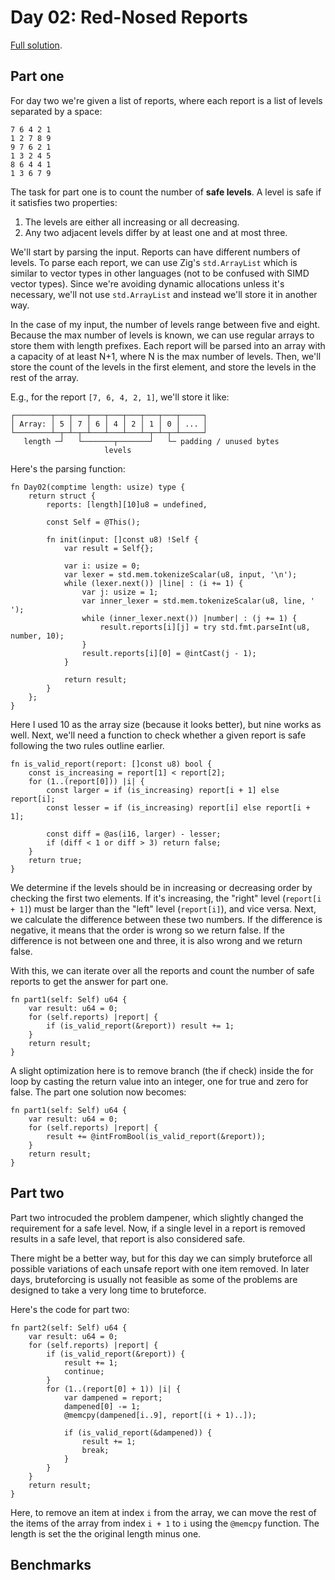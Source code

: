 # Day 02: Red-Nosed Reports

[Full solution](../src/days/day02.zig).

## Part one

For day two we're given a list of reports, where each report is a list of levels separated by a space:

```
7 6 4 2 1
1 2 7 8 9
9 7 6 2 1
1 3 2 4 5
8 6 4 4 1
1 3 6 7 9
```

The task for part one is to count the number of **safe levels**. A level is safe if it satisfies two properties:

1. The levels are either all increasing or all decreasing.
2. Any two adjacent levels differ by at least one and at most three.

We'll start by parsing the input. Reports can have different numbers of levels. To parse each report, we can use Zig's `std.ArrayList` which is similar to vector types in other languages (not to be confused with SIMD vector types). Since we're avoiding dynamic allocations unless it's necessary, we'll not use `std.ArrayList` and instead we'll store it in another way.

In the case of my input, the number of levels range between five and eight. Because the max number of levels is known, we can use regular arrays to store them with length prefixes. Each report will be parsed into an array with a capacity of at least N+1, where N is the max number of levels. Then, we'll store the count of the levels in the first element, and store the levels in the rest of the array.

E.g., for the report `[7, 6, 4, 2, 1]`, we'll store it like:

```text
┌────────┬───┬───┬───┬───┬───┬───┬───┬─────┐
│ Array: │ 5 │ 7 │ 6 │ 4 │ 2 │ 1 │ 0 │ ... │
└────────┴─┬─┴─┬─┴───┴───┴───┴─┬─┴─┬─┴─────┘
   length ─┘   └───────┬───────┘   └─ padding / unused bytes
                     levels
```

Here's the parsing function:

```zig
fn Day02(comptime length: usize) type {
    return struct {
        reports: [length][10]u8 = undefined,

        const Self = @This();

        fn init(input: []const u8) !Self {
            var result = Self{};

            var i: usize = 0;
            var lexer = std.mem.tokenizeScalar(u8, input, '\n');
            while (lexer.next()) |line| : (i += 1) {
                var j: usize = 1;
                var inner_lexer = std.mem.tokenizeScalar(u8, line, ' ');
                while (inner_lexer.next()) |number| : (j += 1) {
                    result.reports[i][j] = try std.fmt.parseInt(u8, number, 10);
                }
                result.reports[i][0] = @intCast(j - 1);
            }

            return result;
        }
    };
}
```

Here I used 10 as the array size (because it looks better), but nine works as well. Next, we'll need a function to check whether a given report is safe following the two rules outline earlier.

```zig
fn is_valid_report(report: []const u8) bool {
    const is_increasing = report[1] < report[2];
    for (1..(report[0])) |i| {
        const larger = if (is_increasing) report[i + 1] else report[i];
        const lesser = if (is_increasing) report[i] else report[i + 1];

        const diff = @as(i16, larger) - lesser;
        if (diff < 1 or diff > 3) return false;
    }
    return true;
}
```

We determine if the levels should be in increasing or decreasing order by checking the first two elements. If it's increasing, the "right" level (`report[i + 1]`) must be larger than the "left" level (`report[i]`), and vice versa. Next, we calculate the difference between these two numbers. If the difference is negative, it means that the order is wrong so we return false. If the difference is not between one and three, it is also wrong and we return false.

With this, we can iterate over all the reports and count the number of safe reports to get the answer for part one.

```zig
fn part1(self: Self) u64 {
    var result: u64 = 0;
    for (self.reports) |report| {
        if (is_valid_report(&report)) result += 1;
    }
    return result;
}
```

A slight optimization here is to remove branch (the if check) inside the for loop by casting the return value into an integer, one for true and zero for false. The part one solution now becomes:

```zig
fn part1(self: Self) u64 {
    var result: u64 = 0;
    for (self.reports) |report| {
        result += @intFromBool(is_valid_report(&report));
    }
    return result;
}
```

## Part two

Part two introcuded the problem dampener, which slightly changed the requirement for a safe level. Now, if a single level in a report is removed results in a safe level, that report is also considered safe. 

There might be a better way, but for this day we can simply bruteforce all possible variations of each unsafe report with one item removed. In later days, bruteforcing is usually not feasible as some of the problems are designed to take a very long time to bruteforce.

Here's the code for part two:

```zig
fn part2(self: Self) u64 {
    var result: u64 = 0;
    for (self.reports) |report| {
        if (is_valid_report(&report)) {
            result += 1;
            continue;
        }
        for (1..(report[0] + 1)) |i| {
            var dampened = report;
            dampened[0] -= 1;
            @memcpy(dampened[i..9], report[(i + 1)..]);

            if (is_valid_report(&dampened)) {
                result += 1;
                break;
            }
        }
    }
    return result;
}
```

Here, to remove an item at index `i` from the array, we can move the rest of the items of the array from index `i + 1` to `i` using the `@memcpy` function. The length is set the the original length minus one.

## Benchmarks
